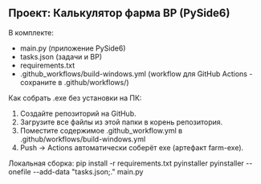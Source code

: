 Проект: Калькулятор фарма BP (PySide6)
--------------------
В комплекте:
- main.py       (приложение PySide6)
- tasks.json    (задачи и BP)
- requirements.txt
- .github_workflows/build-windows.yml (workflow для GitHub Actions - сохраните в .github/workflows/)

Как собрать .exe без установки на ПК:
1) Создайте репозиторий на GitHub.
2) Загрузите все файлы из этой папки в корень репозитория.
3) Поместите содержимое .github_workflow.yml в .github/workflows/build-windows.yml
4) Push -> Actions автоматически соберёт exe (артефакт farm-exe).

Локальная сборка:
pip install -r requirements.txt pyinstaller
pyinstaller --onefile --add-data "tasks.json;." main.py
